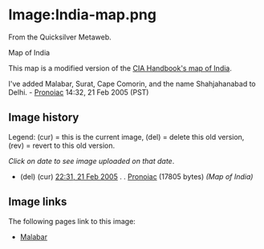 
# Image:India-map.png

From the Quicksilver Metaweb.

Map of India

This map is a modified version of the [CIA Handbook's map of India](/http-www-cia-gov-cia-publications-factbook-geos-in-html).

I've added Malabar, Surat, Cape Comorin, and the name Shahjahanabad to Delhi. - [Pronoiac](/user-pronoiac) 14:32, 21 Feb 2005 (PST)

## Image history


Legend: (cur) = this is the current image, (del) = delete
this old version, (rev) = revert to this old version.
  
*Click on date to see image uploaded on that date*.
* (del) (cur) [22:31, 21 Feb 2005](/wiki-upload-9-9c-india-map-png) . . [Pronoiac](/user-pronoiac) (17805 bytes) *(Map of India)*


## Image links


The following pages link to this image:
* [Malabar](/malabar)
